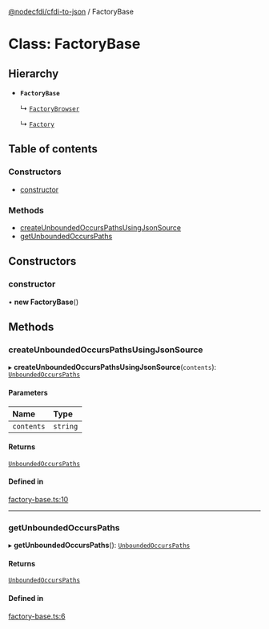 [@nodecfdi/cfdi-to-json](../README.md) / FactoryBase

# Class: FactoryBase

## Hierarchy

- **`FactoryBase`**

  ↳ [`FactoryBrowser`](FactoryBrowser.md)

  ↳ [`Factory`](Factory.md)

## Table of contents

### Constructors

- [constructor](FactoryBase.md#constructor)

### Methods

- [createUnboundedOccursPathsUsingJsonSource](FactoryBase.md#createunboundedoccurspathsusingjsonsource)
- [getUnboundedOccursPaths](FactoryBase.md#getunboundedoccurspaths)

## Constructors

### constructor

• **new FactoryBase**()

## Methods

### createUnboundedOccursPathsUsingJsonSource

▸ **createUnboundedOccursPathsUsingJsonSource**(`contents`): [`UnboundedOccursPaths`](UnboundedOccursPaths.md)

#### Parameters

| Name | Type |
| :------ | :------ |
| `contents` | `string` |

#### Returns

[`UnboundedOccursPaths`](UnboundedOccursPaths.md)

#### Defined in

[factory-base.ts:10](https://github.com/nodecfdi/cfdi-to-json/blob/28507e4/src/factory-base.ts#L10)

___

### getUnboundedOccursPaths

▸ **getUnboundedOccursPaths**(): [`UnboundedOccursPaths`](UnboundedOccursPaths.md)

#### Returns

[`UnboundedOccursPaths`](UnboundedOccursPaths.md)

#### Defined in

[factory-base.ts:6](https://github.com/nodecfdi/cfdi-to-json/blob/28507e4/src/factory-base.ts#L6)
